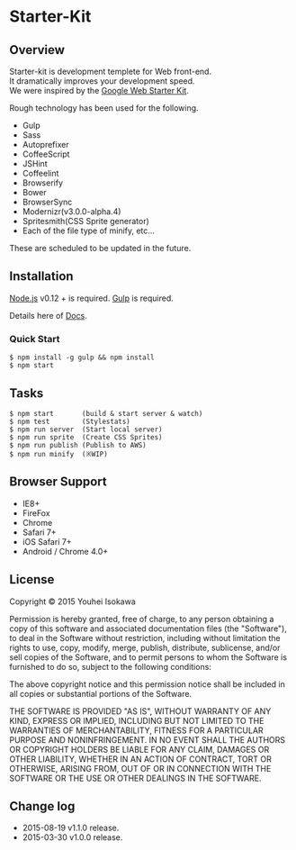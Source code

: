 Starter-Kit
=======

## Overview
Starter-kit is development templete for Web front-end.  
It dramatically improves your development speed.  
We were inspired by the [Google Web Starter Kit](http://developers.google.com/web/starter-kit).

Rough technology has been used for the following.

- Gulp
- Sass
- Autoprefixer
- CoffeeScript
- JSHint
- Coffeelint
- Browserify
- Bower
- BrowserSync
- Modernizr(v3.0.0-alpha.4)
- Spritesmith(CSS Sprite generator)
- Each of the file type of minify, etc...

These are scheduled to be updated in the future.

## Installation
[Node.js](https://nodejs.org/) v0.12 + is required.
[Gulp](http://gulpjs.com/) is required.

Details here of [Docs](https://github.com/yuhiisk/starter-kit/wiki).

### Quick Start
```
$ npm install -g gulp && npm install
$ npm start
```

## Tasks
```
$ npm start       (build & start server & watch)
$ npm test        (Stylestats)
$ npm run server  (Start local server)
$ npm run sprite  (Create CSS Sprites)
$ npm run publish (Publish to AWS)
$ npm run minify  (※WIP)
```

## Browser Support
- IE8+
- FireFox
- Chrome
- Safari 7+
- iOS Safari 7+
- Android / Chrome 4.0+

## License
Copyright © 2015 Youhei Isokawa

Permission is hereby granted, free of charge, to any person obtaining
a copy of this software and associated documentation files (the "Software"),
to deal in the Software without restriction, including without limitation
the rights to use, copy, modify, merge, publish, distribute, sublicense,
and/or sell copies of the Software, and to permit persons to whom the
Software is furnished to do so, subject to the following conditions:

The above copyright notice and this permission notice shall be included
in all copies or substantial portions of the Software.

THE SOFTWARE IS PROVIDED "AS IS", WITHOUT WARRANTY OF ANY KIND,
EXPRESS OR IMPLIED, INCLUDING BUT NOT LIMITED TO THE WARRANTIES
OF MERCHANTABILITY, FITNESS FOR A PARTICULAR PURPOSE AND NONINFRINGEMENT.
IN NO EVENT SHALL THE AUTHORS OR COPYRIGHT HOLDERS BE LIABLE FOR ANY CLAIM,
DAMAGES OR OTHER LIABILITY, WHETHER IN AN ACTION OF CONTRACT,
TORT OR OTHERWISE, ARISING FROM, OUT OF OR IN CONNECTION WITH THE SOFTWARE
OR THE USE OR OTHER DEALINGS IN THE SOFTWARE.

## Change log

- 2015-08-19 v1.1.0 release.
- 2015-03-30 v1.0.0 release.
